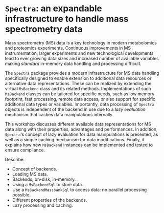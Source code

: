 # `Spectra`: an expandable infrastructure to handle mass spectrometry data

Mass spectrometry (MS) data is a key technology in modern metabolomics and
proteomics experiments. Continuous improvements in MS instrumentation, larger
experiments and new technological developments lead to ever growing data sizes
and increased number of available variables making *standard* in-memory data
handling and processing difficult.

The `Spectra` package provides a modern infrastructure for MS data handling
specifically designed to enable extension to additional data resources or
alternative data representations. These can be realized by extending the virtual
`MsBackend` class and its related methods. Implementations of such `MsBackend`
classes can be tailored for specific needs, such as low memory footprint, fast
processing, remote data access, or also support for specific additional data
types or variables. Importantly, data processing of `Spectra` objects is
independent of the backend in use due to a *lazy evaluation* mechanism that
caches data manipulations internally.

This workshop discusses different available data representations for MS data
along with their properties, advantages and performances. In addition,
`Spectra`'s concept of lazy evaluation for data manipulations is presented, as
well as a simple caching mechanism for data modifications. Finally, it explains
how new `MsBackend` instances can be implemented and tested to ensure
compliance.




Describe:
- Concept of backends.
- Loading MS data.
- Backends, on-disk, in-memory.
- Using a `MsBackendSql` to store data.
- Use a `MsBackendMassbankSql` to access data: no parallel processing possible.
- Different properties of the backends.
- Lazy processing and caching.
